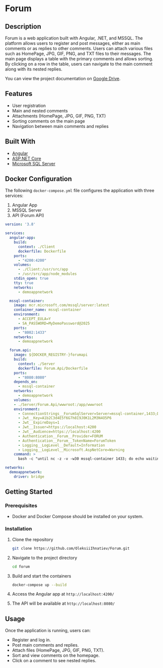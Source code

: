 # Forum

## Description
Forum is a web application built with Angular, .NET, and MSSQL. The platform allows users to register and post messages, either as main comments or as replies to other comments. Users can attach various files such as HomePage, JPG, GIF, PNG, and TXT files to their messages. The main page displays a table with the primary comments and allows sorting. By clicking on a row in the table, users can navigate to the main comment along with its nested replies.

You can view the project documentation on [Google Drive](https://drive.google.com/file/d/11oer-b-a54AyhwUlJrUAmYdtbNwCrEB8/view?usp=sharing).

## Features
- User registration
- Main and nested comments
- Attachments (HomePage, JPG, GIF, PNG, TXT)
- Sorting comments on the main page
- Navigation between main comments and replies

## Built With
- [Angular](https://angular.io/)
- [ASP.NET Core](https://dotnet.microsoft.com/en-us/learn/aspnet)
- [Microsoft SQL Server](https://www.microsoft.com/en-us/sql-server)

## Docker Configuration

The following `docker-compose.yml` file configures the application with three services: 
1. Angular App
2. MSSQL Server
3. API (Forum API)

```yaml
version: '3.8'

services:
  angular-app:
    build:
      context: ./Client
      dockerfile: Dockerfile
    ports:
      - "4200:4200"
    volumes:
      - ./Client:/usr/src/app
      - /usr/src/app/node_modules
    stdin_open: true
    tty: true
    networks:
      - demoappnetwork

  mssql-container:
    image: mcr.microsoft.com/mssql/server:latest
    container_name: mssql-container
    environment:
      - ACCEPT_EULA=Y 
      - SA_PASSWORD=MyDemoPassword@2025
    ports:
      - "8002:1433"
    networks:
      - demoappnetwork

  forum.api:
    image: ${DOCKER_REGISTRY-}forumapi
    build:
      context: ./Server
      dockerfile: Forum.Api/Dockerfile
    ports:
      - "8080:8080"
    depends_on:
      - mssql-container
    networks:
      - demoappnetwork
    volumes:
    - ./Server/Forum.Api/wwwroot:/app/wwwroot
    environment:
      - ConnectionStrings__ForumSqlServer=Server=mssql-container,1433;Database=Forum;User Id=sa;Password=MyDemoPassword@2025;TrustServerCertificate=True;MultipleActiveResultSets=true
      - Jwt__Key=A1b2C3d4E5f6G7h8I9J0K1L2M3N4O5P6
      - Jwt__ExpireDays=1
      - Jwt__Issuer=https://localhost:4200
      - Jwt__Audience=https://localhost:4200
      - Authentication__Forum__Provider=FORUM
      - Authentication__Forum__TokenName=ForumToken
      - Logging__LogLevel__Default=Information
      - Logging__LogLevel__Microsoft.AspNetCore=Warning
    command: >
      bash -c "until nc -z -v -w30 mssql-container 1433; do echo waiting for mssql; sleep 5; done; dotnet ef database update"

networks:
  demoappnetwork:
    driver: bridge
```

## Getting Started

### Prerequisites
- Docker and Docker Compose should be installed on your system.

### Installation

1. Clone the repository
   ```sh
   git clone https://github.com/OleksiiIhnatiev/Forum.git
   ```
2. Navigate to the project directory
   ```sh
   cd forum
   ```
3. Build and start the containers
   ```sh
   docker-compose up --build
   ```

4. Access the Angular app at `http://localhost:4200/`

5. The API will be available at `http://localhost:8080/`

## Usage

Once the application is running, users can:

- Register and log in.
- Post main comments and replies.
- Attach files (HomePage, JPG, GIF, PNG, TXT).
- Sort and view comments on the homepage.
- Click on a comment to see nested replies.
